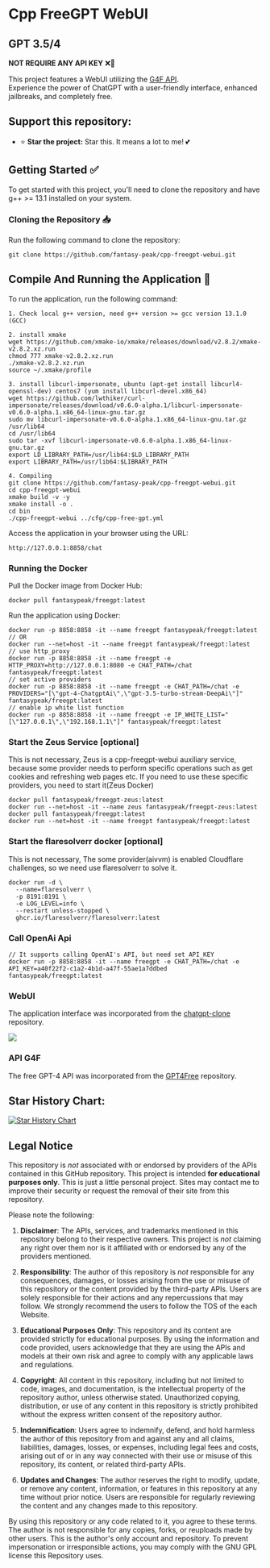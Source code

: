 # Cpp FreeGPT WebUI

## GPT 3.5/4

<strong>NOT REQUIRE ANY API KEY</strong> ❌🔑

This project features a WebUI utilizing the [G4F API](https://github.com/xtekky/gpt4free). <br>
Experience the power of ChatGPT with a user-friendly interface, enhanced jailbreaks, and completely free.


## Support this repository:

-   ⭐ **Star the project:** Star this. It means a lot to me! 💕

## Getting Started :white_check_mark:  
To get started with this project, you'll need to clone the repository and have g++ >= 13.1 installed on your system.

### Cloning the Repository :inbox_tray:
Run the following command to clone the repository:  

```
git clone https://github.com/fantasy-peak/cpp-freegpt-webui.git
```

## Compile And Running the Application :rocket:
To run the application, run the following command:

```
1. Check local g++ version, need g++ version >= gcc version 13.1.0 (GCC)

2. install xmake
wget https://github.com/xmake-io/xmake/releases/download/v2.8.2/xmake-v2.8.2.xz.run
chmod 777 xmake-v2.8.2.xz.run
./xmake-v2.8.2.xz.run
source ~/.xmake/profile

3. install libcurl-impersonate, ubuntu (apt-get install libcurl4-openssl-dev) centos7 (yum install libcurl-devel.x86_64)
wget https://github.com/lwthiker/curl-impersonate/releases/download/v0.6.0-alpha.1/libcurl-impersonate-v0.6.0-alpha.1.x86_64-linux-gnu.tar.gz
sudo mv libcurl-impersonate-v0.6.0-alpha.1.x86_64-linux-gnu.tar.gz /usr/lib64
cd /usr/lib64
sudo tar -xvf libcurl-impersonate-v0.6.0-alpha.1.x86_64-linux-gnu.tar.gz
export LD_LIBRARY_PATH=/usr/lib64:$LD_LIBRARY_PATH
export LIBRARY_PATH=/usr/lib64:$LIBRARY_PATH

4. Compiling
git clone https://github.com/fantasy-peak/cpp-freegpt-webui.git
cd cpp-freegpt-webui
xmake build -v -y
xmake install -o .
cd bin
./cpp-freegpt-webui ../cfg/cpp-free-gpt.yml
```

Access the application in your browser using the URL:
```
http://127.0.0.1:8858/chat
```

### Running the Docker
Pull the Docker image from Docker Hub:
```
docker pull fantasypeak/freegpt:latest
```

Run the application using Docker:
```
docker run -p 8858:8858 -it --name freegpt fantasypeak/freegpt:latest
// OR
docker run --net=host -it --name freegpt fantasypeak/freegpt:latest
// use http_proxy
docker run -p 8858:8858 -it --name freegpt -e HTTP_PROXY=http://127.0.0.1:8080 -e CHAT_PATH=/chat fantasypeak/freegpt:latest
// set active providers
docker run -p 8858:8858 -it --name freegpt -e CHAT_PATH=/chat -e PROVIDERS="[\"gpt-4-ChatgptAi\",\"gpt-3.5-turbo-stream-DeepAi\"]" fantasypeak/freegpt:latest
// enable ip white list function
docker run -p 8858:8858 -it --name freegpt -e IP_WHITE_LIST="[\"127.0.0.1\",\"192.168.1.1\"]" fantasypeak/freegpt:latest
```

### Start the Zeus Service [optional]
This is not necessary, Zeus is a cpp-freegpt-webui auxiliary service, because some provider needs to perform specific operations such as get cookies and refreshing web pages etc.
If you need to use these specific providers, you need to start it(Zeus Docker)
```
docker pull fantasypeak/freegpt-zeus:latest
docker run --net=host -it --name zeus fantasypeak/freegpt-zeus:latest
docker pull fantasypeak/freegpt:latest
docker run --net=host -it --name freegpt fantasypeak/freegpt:latest
```

### Start the flaresolverr docker [optional]
This is not necessary, The some provider(aivvm) is enabled Cloudflare challenges, so we need use flaresolverr to solve it.
```
docker run -d \
  --name=flaresolverr \
  -p 8191:8191 \
  -e LOG_LEVEL=info \
  --restart unless-stopped \
  ghcr.io/flaresolverr/flaresolverr:latest
```

### Call OpenAi Api
```
// It supports calling OpenAI's API, but need set API_KEY
docker run -p 8858:8858 -it --name freegpt -e CHAT_PATH=/chat -e API_KEY=a40f22f2-c1a2-4b1d-a47f-55ae1a7ddbed fantasypeak/freegpt:latest
```

### WebUI
The application interface was incorporated from the [chatgpt-clone](https://github.com/xtekky/chatgpt-clone) repository.

<img src='chat.png'>

### API G4F
The free GPT-4 API was incorporated from the [GPT4Free](https://github.com/xtekky/gpt4free) repository.

## Star History Chart:

[![Star History Chart](https://api.star-history.com/svg?repos=fantasy-peak/cpp-freegpt-webui&theme=light)](https://github.com/fantasy-peak/cpp-freegpt-webui/stargazers)

## Legal Notice
This repository is _not_ associated with or endorsed by providers of the APIs contained in this GitHub repository. This
project is intended **for educational purposes only**. This is just a little personal project. Sites may contact me to
improve their security or request the removal of their site from this repository.

Please note the following:

1. **Disclaimer**: The APIs, services, and trademarks mentioned in this repository belong to their respective owners.
   This project is _not_ claiming any right over them nor is it affiliated with or endorsed by any of the providers
   mentioned.

2. **Responsibility**: The author of this repository is _not_ responsible for any consequences, damages, or losses
   arising from the use or misuse of this repository or the content provided by the third-party APIs. Users are solely
   responsible for their actions and any repercussions that may follow. We strongly recommend the users to follow the
   TOS of the each Website.

3. **Educational Purposes Only**: This repository and its content are provided strictly for educational purposes. By
   using the information and code provided, users acknowledge that they are using the APIs and models at their own risk
   and agree to comply with any applicable laws and regulations.

4. **Copyright**: All content in this repository, including but not limited to code, images, and documentation, is the
   intellectual property of the repository author, unless otherwise stated. Unauthorized copying, distribution, or use
   of any content in this repository is strictly prohibited without the express written consent of the repository
   author.

5. **Indemnification**: Users agree to indemnify, defend, and hold harmless the author of this repository from and
   against any and all claims, liabilities, damages, losses, or expenses, including legal fees and costs, arising out of
   or in any way connected with their use or misuse of this repository, its content, or related third-party APIs.

6. **Updates and Changes**: The author reserves the right to modify, update, or remove any content, information, or
   features in this repository at any time without prior notice. Users are responsible for regularly reviewing the
   content and any changes made to this repository.

By using this repository or any code related to it, you agree to these terms. The author is not responsible for any
copies, forks, or reuploads made by other users. This is the author's only account and repository. To prevent
impersonation or irresponsible actions, you may comply with the GNU GPL license this Repository uses.
